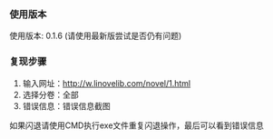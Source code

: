 ### 使用版本
使用版本: 0.1.6 (请使用最新版尝试是否仍有问题)

### 复现步骤

1. 输入网址：http://w.linovelib.com/novel/1.html
2. 选择分卷：全部
3. 错误信息：错误信息截图

如果闪退请使用CMD执行exe文件重复闪退操作，最后可以看到错误信息